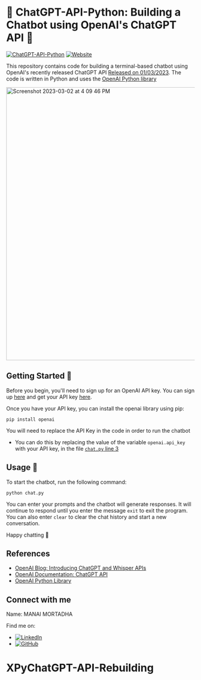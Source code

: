 # 🤖 ChatGPT-API-Python: Building a Chatbot using OpenAI's ChatGPT API 🚀
[![ChatGPT-API-Python](https://img.shields.io/badge/ChatGPT--API--Python-Build%20A%20ChatBot%20Using%20OpenAI%20Python%20API-blueviolet?logo=github&style=flat-square)](https://github.com/abdur75648/ChatGPT-API-Python)
[![Website](https://img.shields.io/badge/Website-Visit%20Here-brightgreen?style=flat-square)](https://abdur75648.github.io/ChatGPT-API-Python/)

This repository contains code for building a terminal-based chatbot using OpenAI's recently released ChatGPT API [Released on 01/03/2023](https://openai.com/blog/introducing-chatgpt-and-whisper-apis). The code is written in Python and uses the [OpenAI Python library](https://github.com/openai/openai-python)

<img width="728" alt="Screenshot 2023-03-02 at 4 09 46 PM" src="https://user-images.githubusercontent.com/66300465/222408855-b2591f9b-5b72-408e-b6e0-91f5304c7c43.png">

## Getting Started 🔧
Before you begin, you'll need to sign up for an OpenAI API key. You can sign up [here](https://beta.openai.com/signup/) and get your API key [here](https://platform.openai.com/account/api-keys). 

Once you have your API key, you can install the openai library using pip:

`pip install openai`

You will need to replace the API Key in the code in order to run the chatbot
* You can do this by replacing the value of the variable `openai.api_key` with your API key, in the file [`chat.py` line 3](/chat.py#L3)

## Usage 💬
To start the chatbot, run the following command:

`python chat.py`

You can enter your prompts and the chatbot will generate responses. It will continue to respond until you enter the message `exit` to exit the program. You can also enter ```clear``` to clear the chat history and start a new conversation.

Happy chatting 🎉

## References
* [OpenAI Blog: Introducing ChatGPT and Whisper APIs](https://openai.com/blog/introducing-chatgpt-and-whisper-apis)
* [OpenAI Documentation: ChatGPT API](https://platform.openai.com/docs/guides/chat)
* [OpenAI Python Library](https://github.com/openai/openai-python)

## Connect with me
Name: MANAI MORTADHA 


Find me on:

- [![LinkedIn](https://img.shields.io/badge/-LinkedIn-blue?style=flat-square&logo=linkedin&logoColor=white)](https://www.linkedin.com/in/mannai-mortadha/)
- [![GitHub](https://img.shields.io/badge/-GitHub-black?style=flat-square&logo=github&logoColor=white)](https://github.com/MortadhaMannai)
  
# XPyChatGPT-API-Rebuilding
